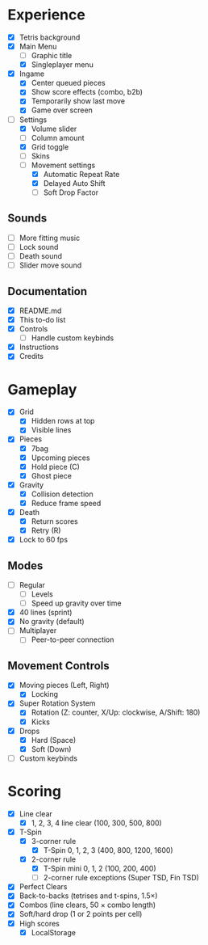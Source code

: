 # Experience
- [x] Tetris background
- [x] Main Menu
	- [ ] Graphic title
	- [x] Singleplayer menu
- [x] Ingame
	- [x] Center queued pieces
	- [x] Show score effects (combo, b2b)
	- [x] Temporarily show last move
	- [x] Game over screen
- [ ] Settings
	- [x] Volume slider
	- [ ] Column amount
	- [x] Grid toggle
	- [ ] Skins
	- [ ] Movement settings
		- [x] Automatic Repeat Rate
		- [x] Delayed Auto Shift
		- [ ] Soft Drop Factor

## Sounds
- [ ] More fitting music
- [ ] Lock sound
- [ ] Death sound
- [ ] Slider move sound

## Documentation
- [x] README.md
- [x] This to-do list
- [x] Controls
	- [ ] Handle custom keybinds
- [x] Instructions
- [x] Credits

# Gameplay
- [x] Grid
	- [x] Hidden rows at top
	- [x] Visible lines
- [x] Pieces
	- [x] 7bag
	- [x] Upcoming pieces
	- [x] Hold piece (C)
	- [x] Ghost piece
- [x] Gravity
	- [x] Collision detection
	- [x] Reduce frame speed
- [x] Death
	- [x] Return scores
	- [x] Retry (R)
- [x] Lock to 60 fps

## Modes
- [ ] Regular
	- [ ] Levels
	- [ ] Speed up gravity over time
- [x] 40 lines (sprint)
- [x] No gravity (default)
- [ ] Multiplayer
	- [ ] Peer-to-peer connection

## Movement Controls
- [x] Moving pieces (Left, Right)
	- [x] Locking
- [x] Super Rotation System
	- [x] Rotation (Z: counter, X/Up: clockwise, A/Shift: 180)
	- [x] Kicks
- [x] Drops
	- [x] Hard (Space)
	- [x] Soft (Down)
- [ ] Custom keybinds

# Scoring
- [x] Line clear
	- [x] 1, 2, 3, 4 line clear (100, 300, 500, 800)
- [x] T-Spin
	- [x] 3-corner rule
		- [x] T-Spin 0, 1, 2, 3 (400, 800, 1200, 1600)
	- [x] 2-corner rule
		- [x] T-Spin mini 0, 1, 2 (100, 200, 400)
		- [ ] 2-corner rule exceptions (Super TSD, Fin TSD)
- [x] Perfect Clears
- [x] Back-to-backs (tetrises and t-spins, 1.5×)
- [x] Combos (line clears, 50 × combo length)
- [x] Soft/hard drop (1 or 2 points per cell)
- [x] High scores
	- [x] LocalStorage